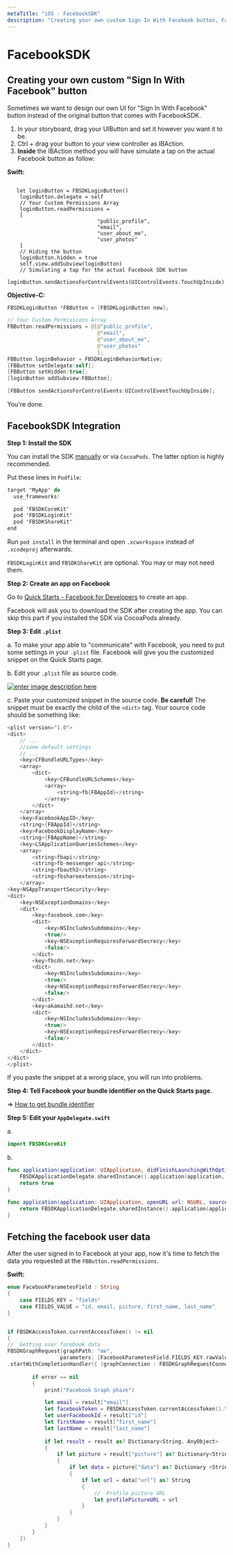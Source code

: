 ```yaml
---
metaTitle: "iOS - FacebookSDK"
description: "Creating your own custom Sign In With Facebook button, FacebookSDK Integration, Fetching the facebook user data"
---
```


# FacebookSDK




## Creating your own custom "Sign In With Facebook" button


Sometimes we want to design our own UI for "Sign In With Facebook" button instead of the original button that comes with FacebookSDK.

1. In your storyboard, drag your UIButton and set it however you want it to be.
1. Ctrl + drag your button to your view controller as IBAction.
1. **Inside** the IBAction method you will have simulate a tap on the actual Facebook button as follow:

**Swift:**

```

   let loginButton = FBSDKLoginButton()
    loginButton.delegate = self
    // Your Custom Permissions Array
    loginButton.readPermissions =
    [
                             "public_profile",
                             "email",
                             "user_about_me",
                             "user_photos"
    ]
    // Hiding the button
    loginButton.hidden = true
    self.view.addSubview(loginButton)
    // Simulating a tap for the actual Facebook SDK button
    loginButton.sendActionsForControlEvents(UIControlEvents.TouchUpInside)

```

**Objective-C:**

```swift
FBSDKLoginButton *FBButton = [FBSDKLoginButton new];

// Your Custom Permissions Array
FBButton.readPermissions = @[@"public_profile",
                             @"email",
                             @"user_about_me",
                             @"user_photos"
                             ];
FBButton.loginBehavior = FBSDKLoginBehaviorNative;
[FBButton setDelegate:self];
[FBButton setHidden:true];
[loginButton addSubview:FBButton];

[FBButton sendActionsForControlEvents:UIControlEventTouchUpInside];

```

You're done.



## FacebookSDK Integration


**Step 1: Install the SDK**

You can install the SDK [manually](https://developers.facebook.com/docs/ios/getting-started#download) or via `CocoaPods`. The latter option is highly recommended.

Put these lines in `Podfile`:

```swift
target 'MyApp' do
  use_frameworks!

  pod 'FBSDKCoreKit'
  pod 'FBSDKLoginKit'
  pod 'FBSDKShareKit'
end

```

Run `pod install` in the terminal and open `.xcworkspace` instead of `.xcodeproj` afterwards.

`FBSDKLoginKit` and `FBSDKShareKit` are optional. You may or may not need them.

**Step 2: Create an app on Facebook**

Go to [Quick Starts - Facebook for Developers](https://developers.facebook.com/quickstarts/?platform=ios) to create an app.

Facebook will ask you to download the SDK after creating the app. You can skip this part if you installed the SDK via CocoaPods already.

**Step 3: Edit `.plist`**

a. To make your app able to "communicate" with Facebook, you need to put some settings in your `.plist` file. Facebook will give you the customized snippet on the Quick Starts page.

b. Edit your `.plist` file as source code.

[<img src="https://i.stack.imgur.com/Ysye4.png" alt="enter image description here" />](https://i.stack.imgur.com/Ysye4.png)

c. Paste your customized snippet in the source code. **Be careful!** The snippet must be exactly the child of the `<dict>` tag. Your source code should be something like:

```swift
<plist version="1.0">
<dict>
    // ...
    //some default settings
    // ...
    <key>CFBundleURLTypes</key>
    <array>
        <dict>
            <key>CFBundleURLSchemes</key>
            <array>
                <string>fb{FBAppId}</string>
            </array>
        </dict>
    </array>
    <key>FacebookAppID</key>
    <string>{FBAppId}</string>
    <key>FacebookDisplayName</key>
    <string>{FBAppName}</string>
    <key>LSApplicationQueriesSchemes</key>
    <array>
        <string>fbapi</string>
        <string>fb-messenger-api</string>
        <string>fbauth2</string>
        <string>fbshareextension</string>
    </array>
<key>NSAppTransportSecurity</key>
<dict>
    <key>NSExceptionDomains</key>
    <dict>
        <key>facebook.com</key>
        <dict>
            <key>NSIncludesSubdomains</key>
            <true/>
            <key>NSExceptionRequiresForwardSecrecy</key>
            <false/>
        </dict>
        <key>fbcdn.net</key>
        <dict>
            <key>NSIncludesSubdomains</key>
            <true/>
            <key>NSExceptionRequiresForwardSecrecy</key>
            <false/>
        </dict>
        <key>akamaihd.net</key>
        <dict>
            <key>NSIncludesSubdomains</key>
            <true/>
            <key>NSExceptionRequiresForwardSecrecy</key>
            <false/>
        </dict>
    </dict>
</dict>
</plist>

```

If you paste the snippet at a wrong place, you will run into problems.

**Step 4: Tell Facebook your bundle identifier on the Quick Starts page.**

=> [How to get bundle identifier](http://stackoverflow.com/a/33377536/938380)

**Step 5: Edit your `AppDelegate.swift`**

a.

```swift
import FBSDKCoreKit

```

b.

```swift
func application(application: UIApplication, didFinishLaunchingWithOptions launchOptions: [NSObject: AnyObject]?) -> Bool {
    FBSDKApplicationDelegate.sharedInstance().application(application, didFinishLaunchingWithOptions: launchOptions)
    return true
}

func application(application: UIApplication, openURL url: NSURL, sourceApplication: String?, annotation: AnyObject) -> Bool {
    return FBSDKApplicationDelegate.sharedInstance().application(application, openURL: url, sourceApplication: sourceApplication, annotation: annotation)
}

```



## Fetching the facebook user data


After the user signed in to Facebook at your app, now it's time to fetch the data you requested at the `FBButton.readPermissions`.

**Swift:**

```swift
enum FacebookParametesField : String
{
    case FIELDS_KEY = "fields"
    case FIELDS_VALUE = "id, email, picture, first_name, last_name"
}


if FBSDKAccessToken.currentAccessToken() != nil
{
//  Getting user facebook data
FBSDKGraphRequest(graphPath: "me", 
                 parameters: [FacebookParametesField.FIELDS_KEY.rawValue : FacebookParametesField.FIELDS_VALUE.rawValue])
.startWithCompletionHandler({ (graphConnection : FBSDKGraphRequestConnection!, result : AnyObject!, error : NSError!) -> Void in
    
        if error == nil
        {
            print("Facebook Graph phaze")

            let email = result["email"]
            let facebookToken = FBSDKAccessToken.currentAccessToken().tokenString
            let userFacebookId = result["id"]
            let firstName = result["first_name"]
            let lastName = result["last_name"]
            
            if let result = result as? Dictionary<String, AnyObject>
            {
                if let picture = result["picture"] as? Dictionary<String,AnyObject>
                {
                    if let data = picture["data"] as? Dictionary <String,AnyObject>
                    {
                        if let url = data["url"] as? String
                        {
                            //  Profile picture URL
                            let profilePictureURL = url
                        }
                    }
                }
            }
        }
    })
}

```

